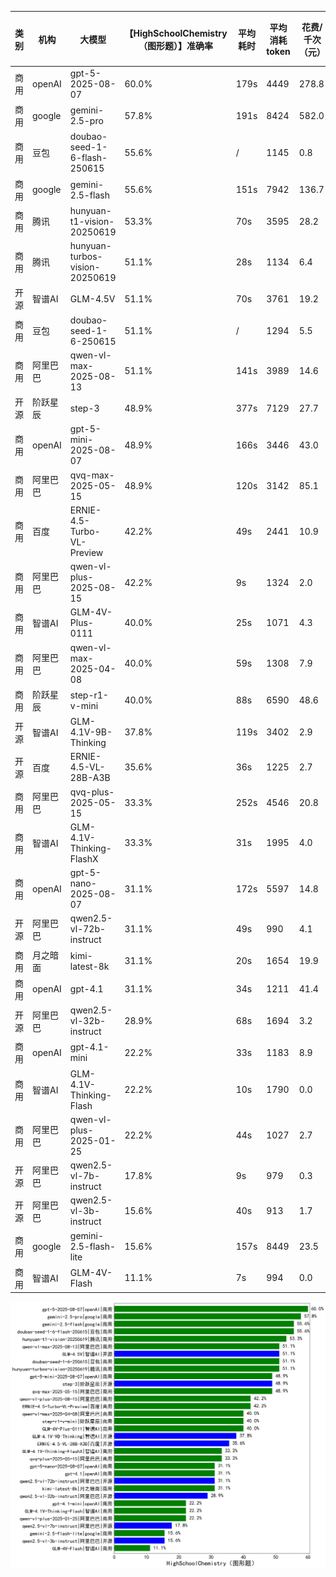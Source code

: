
|类别|机构|大模型|【HighSchoolChemistry（图形题）】准确率|平均耗时|平均消耗token|花费/千次（元）|排名（准确率）|
|---|---|-----|-------------------|-------|-----------|-----------|-----------|
|商用|openAI|gpt-5-2025-08-07|60.0%|179s|4449|278.8|1|
|商用|google|gemini-2.5-pro|57.8%|191s|8424|582.0|2|
|商用|豆包|doubao-seed-1-6-flash-250615|55.6%|/|1145|0.8|3|
|商用|google|gemini-2.5-flash|55.6%|151s|7942|136.7|4|
|商用|腾讯|hunyuan-t1-vision-20250619|53.3%|70s|3595|28.2|5|
|商用|腾讯|hunyuan-turbos-vision-20250619|51.1%|28s|1134|6.4|6|
|开源|智谱AI|GLM-4.5V|51.1%|70s|3761|19.2|7|
|商用|豆包|doubao-seed-1-6-250615|51.1%|/|1294|5.5|8|
|商用|阿里巴巴|qwen-vl-max-2025-08-13|51.1%|141s|3989|14.6|9|
|开源|阶跃星辰|step-3|48.9%|377s|7129|27.7|10|
|商用|openAI|gpt-5-mini-2025-08-07|48.9%|166s|3446|43.0|11|
|商用|阿里巴巴|qvq-max-2025-05-15|48.9%|120s|3142|85.1|12|
|商用|百度|ERNIE-4.5-Turbo-VL-Preview|42.2%|49s|2441|10.9|13|
|商用|阿里巴巴|qwen-vl-plus-2025-08-15|42.2%|9s|1324|2.0|14|
|商用|智谱AI|GLM-4V-Plus-0111|40.0%|25s|1071|4.3|15|
|商用|阿里巴巴|qwen-vl-max-2025-04-08|40.0%|59s|1308|7.9|16|
|商用|阶跃星辰|step-r1-v-mini|40.0%|88s|6590|48.6|17|
|开源|智谱AI|GLM-4.1V-9B-Thinking|37.8%|119s|3402|2.9|18|
|开源|百度|ERNIE-4.5-VL-28B-A3B|35.6%|36s|1225|2.7|19|
|商用|阿里巴巴|qvq-plus-2025-05-15|33.3%|252s|4546|20.8|20|
|商用|智谱AI|GLM-4.1V-Thinking-FlashX|33.3%|31s|1995|4.0|21|
|商用|openAI|gpt-5-nano-2025-08-07|31.1%|172s|5597|14.8|22|
|开源|阿里巴巴|qwen2.5-vl-72b-instruct|31.1%|49s|990|4.1|23|
|商用|月之暗面|kimi-latest-8k|31.1%|20s|1654|19.9|24|
|商用|openAI|gpt-4.1|31.1%|34s|1211|41.4|25|
|开源|阿里巴巴|qwen2.5-vl-32b-instruct|28.9%|68s|1694|3.2|26|
|商用|openAI|gpt-4.1-mini|22.2%|33s|1183|8.9|27|
|商用|智谱AI|GLM-4.1V-Thinking-Flash|22.2%|10s|1790|0.0|28|
|商用|阿里巴巴|qwen-vl-plus-2025-01-25|22.2%|44s|1027|2.7|29|
|开源|阿里巴巴|qwen2.5-vl-7b-instruct|17.8%|9s|979|0.3|30|
|开源|阿里巴巴|qwen2.5-vl-3b-instruct|15.6%|40s|913|1.7|31|
|商用|google|gemini-2.5-flash-lite|15.6%|157s|8449|23.5|32|
|商用|智谱AI|GLM-4V-Flash|11.1%|7s|994|0.0|33|


![lin](../pic/HighSchoolChemistry（图形题）.png)